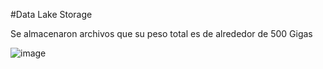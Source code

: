 #Data Lake Storage

Se almacenaron archivos que su peso total es de alrededor de 500 Gigas

![image](https://user-images.githubusercontent.com/93198276/139231790-b7e6ba9c-f78b-4681-b85c-ba6842721fbb.png)
